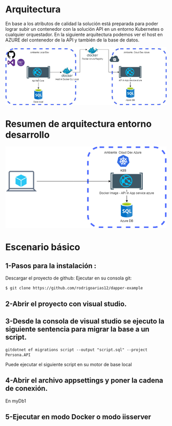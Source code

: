 # Arquitectura
En base a los atributos de calidad la solución está preparada para poder lograr subir un contenedor con la solución API en un entorno Kubernetes o cualquier orquestador. 
En la siguiente arquitectura podemos ver el host en AZURE del contenedor de la API y también de la base de datos. 

![.NET](./Persona.API/arq1.jpg ".NET on azure")

# Resumen de arquitectura entorno desarrollo

![.NET](./Persona.API/arq2.png ".NET on azure")

# Escenario básico
## 1-Pasos para la instalación : 
Descargar el proyecto de github:
Ejecutar en su consola git:
```git
$ git clone https://github.com/rodrigoarias12/dapper-example
```
## 2-Abrir el proyecto con visual studio. 
## 3-Desde la consola de visual studio se ejecuto la siguiente sentencia para migrar la base a un script.
```
gitdotnet ef migrations script --output "script.sql" --project Persona.API
```
Puede ejecutar el siguiente script en su motor de base local 
## 4-Abrir el archivo appsettings y poner la cadena de conexión.
En myDb1
## 5-Ejecutar en modo Docker o modo iisserver
